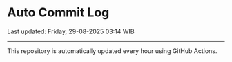 # Auto Commit Log

Last updated: Friday, 29-08-2025 03:14 WIB

---

This repository is automatically updated every hour using GitHub Actions.
